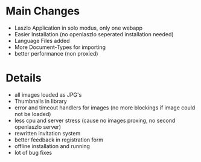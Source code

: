 # Main Changes #

  * Laszlo Application in solo modus, only one webapp
  * Easier Installation (no openlaszlo seperated installation needed)
  * Language Files added
  * More Document-Types for importing
  * better performance (non proxied)


# Details #

  * all images loaded as JPG's
  * Thumbnails in library
  * error and timeout handlers for images (no more blockings if image could not be loaded)
  * less cpu and server stress (cause no images proxing, no second openlaszlo server)
  * rewritten invitation system
  * better feedback in registration form
  * offline installation and running
  * lot of bug fixes